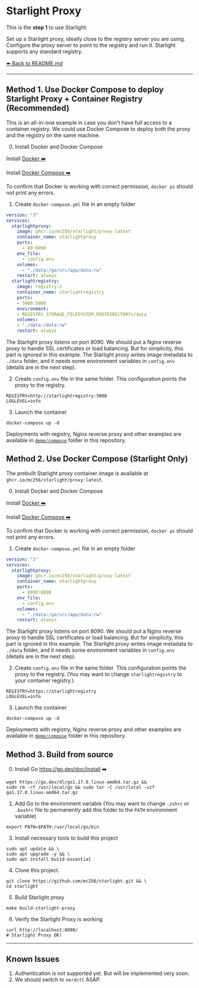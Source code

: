 # Starlight Proxy


This is the **step 1** to use Starlight:

Set up a Starlight proxy, ideally close to the registry server you are using. 
Configure the proxy server to point to the registry and run it. Starlight supports any standard registry.

[⬅️ Back to README.md](https://github.com/mc256/starlight)



---


## Method 1. Use Docker Compose to deploy Starlight Proxy + Container Registry (Recommended)

This is an all-in-one example in case you don't have full access to a container registry.
We could use Docker Compose to deploy both the proxy and the registry on the same machine. 

0. Install Docker and Docker Compose  

Install [Docker ➡️](https://docs.docker.com/engine/install/ubuntu/#install-using-the-repository)

Install [Docker Compose ➡️](https://docs.docker.com/compose/install/) 

To confirm that Docker is working with correct permission, `docker ps` should not print any errors.

1. Create `docker-compose.yml` file in an empty folder

```yaml
version: "3"
services:
  starlightproxy:
    image: ghcr.io/mc256/starlight/proxy:latest
    container_name: starlightproxy
    ports:
      - 80:8090
    env_file:
      - config.env
    volumes:
      - "./data:/go/src/app/data:rw"
    restart: always
  starlightregistry:
    image: registry:2
    container_name: starlightregistry
    ports:
    - 5000:5000
    environment:
    - REGISTRY_STORAGE_FILESYSTEM_ROOTDIRECTORY=/data
    volumes:
    - "./data:/data:rw"
    restart: always
```

The Starlight proxy listens on port 8090. 
We should put a Nginx reverse proxy to handle SSL certificates or load balancing.
But for simplicity, this part is ignored in this example.
The Starlight proxy writes image metadata to `./data` folder, 
and it needs some environment variables in `config.env` (details are in the next step).


2. Create `config.env` file in the same folder. This configuration points the proxy to the registry.
```dotenv
REGISTRY=http://starlightregistry:5000
LOGLEVEL=info
```
 

3. Launch the container 
```shell
docker-compose up -d
```

Deployments with registry, Nginx reverse proxy and other examples are available in [`demo/compose`](https://github.com/mc256/starlight/tree/master/demo/compose) folder in this repository.



## Method 2. Use Docker Compose (Starlight Only)

The prebuilt Starlight proxy container image is available at  `ghcr.io/mc256/starlight/proxy:latest`.


0. Install Docker and Docker Compose  

Install [Docker ➡️](https://docs.docker.com/engine/install/ubuntu/#install-using-the-repository)

Install [Docker Compose ➡️](https://docs.docker.com/compose/install/) 

To confirm that Docker is working with correct permission, `docker ps` should not print any errors.

1. Create `docker-compose.yml` file in an empty folder

```yaml
version: "3"
services:
  starlightproxy:
    image: ghcr.io/mc256/starlight/proxy:latest
    container_name: starlightproxy
    ports:
      - 8090:8090
    env_file:
      - config.env
    volumes:
      - "./data:/go/src/app/data:rw"
    restart: always
```

The Starlight proxy listens on port 8090. 
We should put a Nginx reverse proxy to handle SSL certificates or load balancing.
But for simplicity, this part is ignored in this example.
The Starlight proxy writes image metadata to `./data` folder, 
and it needs some environment variables in `config.env` (details are in the next step).


2. Create `config.env` file in the same folder. This configuration points the proxy to the registry.
(You may want to change `starlightregistry` to your container registry.)
```dotenv
REGISTRY=https://starlightregistry
LOGLEVEL=info
```
 

3. Launch the container 
```shell
docker-compose up -d
```

Deployments with registry, Nginx reverse proxy and other examples are available in [`demo/compose`](https://github.com/mc256/starlight/tree/master/demo/compose) folder in this repository.


## Method 3. Build from source


0. Install Go https://go.dev/doc/install ➡️

```shell
wget https://go.dev/dl/go1.17.8.linux-amd64.tar.gz &&
sudo rm -rf /usr/local/go && sudo tar -C /usr/local -xzf go1.17.8.linux-amd64.tar.gz
```

1. Add Go to the environment variable (You may want to change `.zshrc` or `.bashrc` file to permanently add this folder to the `PATH` environment variable)

```
export PATH=$PATH:/usr/local/go/bin
```

3. Install necessary tools to build this project

```shell
sudo apt update && \
sudo apt upgrade -y && \
sudo apt install build-essential
```

4. Clone this project.

```shell
git clone https://github.com/mc256/starlight.git && \
cd starlight
```

5. Build Starlight proxy
```shell
make build-starlight-proxy
```

6. Verify the Starlight Proxy is working
```shell
curl http://localhost:8090/
# Starlight Proxy OK!
```

---
## Known Issues

1) Authentication is not supported yet. But will be implemented very soon.
2) We should switch to `nerdctl` ASAP.